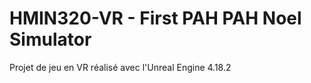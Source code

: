 # HMIN320-VR - First PAH PAH Noel Simulator
Projet de jeu en VR réalisé avec l'Unreal Engine 4.18.2
